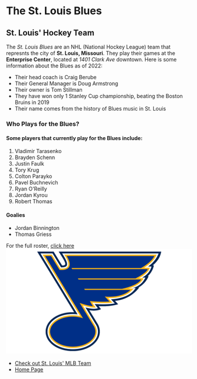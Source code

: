 # The St. Louis Blues
## St. Louis' Hockey Team
The _St. Louis Blues_ are an NHL (National Hockey League) team that represnts the city of **St. Louis, Missouri**. They play their games at the **Enterprise Center**, located at _1401 Clark Ave_ downtown. Here is some information about the Blues as of 2022:
+ Their head coach is Craig Berube
+ Their General Manager is Doug Armstrong
+ Their owner is Tom Stillman
+ They have won only 1 Stanley Cup championship, beating the Boston Bruins in 2019
+ Their name comes from the history of Blues music in St. Louis
### Who Plays for the Blues?
#### Some players that currently play for the Blues include:
1. Vladimir Tarasenko
2. Brayden Schenn
3. Justin Faulk
4. Tory Krug
5. Colton Parayko
6. Pavel Buchnevich
7. Ryan O'Reilly
8. Jordan Kyrou
9. Robert Thomas
#### Goalies
+ Jordan Binnington
+ Thomas Griess

For the full roster, [click here](https://www.nhl.com/blues/roster)
![Blues](St-Louis-Blues-Logo.png)
+ [Check out St. Louis' MLB Team](StLouisCardinals.md)
+ [Home Page](README.md)
